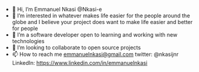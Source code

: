 - 👋 Hi, I’m Emmanuel Nkasi @Nkasi-e
- 👀 I’m interested in whatever makes life easier for the people around the globe and I believe your project does want to make life easier and better for people
- 🌱 I’m a software developer open to learning and working with new technologies
- 💞️ I’m looking to collaborate to open source projects 
- 📫 How to reach me emmanuelnkasi@gmail.com twitter: @nkasijnr LinkedIn: https://www.linkedin.com/in/emmanuelnkasi

<!---
Nkasi-e/Nkasi-e is a ✨ special ✨ repository because its `README.md` (this file) appears on your GitHub profile.
You can click the Preview link to take a look at your changes.
--->
